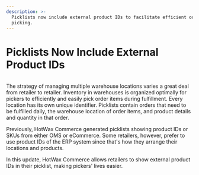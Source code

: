 ```yaml
---
description: >-
  Picklists now include external product IDs to facilitate efficient order
  picking.
---
```


# Picklists Now Include External Product IDs

<figure><img src="https://www.hotwax.co/hubfs/Product%20Updates%20and%20Release%20Notes/2022/September%202022/Product%20Updates/Feature%20image/Image%20(9).webp" alt=""><figcaption></figcaption></figure>

&#x20;

The strategy of managing multiple warehouse locations varies a great deal from retailer to retailer. Inventory in warehouses is organized optimally for pickers to efficiently and easily pick order items during fulfillment. Every location has its own unique identifier. Picklists contain orders that need to be fulfilled daily, the warehouse location of order items, and product details and quantity in that order.

Previously, HotWax Commerce generated picklists showing product IDs or SKUs from either OMS or eCommerce. Some retailers, however, prefer to use product IDs of the ERP system since that's how they arrange their locations and products.

In this update, HotWax Commerce allows retailers to show external product IDs in their picklist, making pickers' lives easier.
